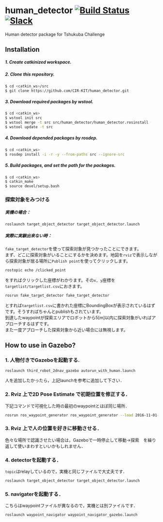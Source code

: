 # human_detector [![Build Status](https://travis-ci.org/CIR-KIT/human_detector.svg?branch)](https://travis-ci.org/CIR-KIT/human_detector) [![Slack](https://img.shields.io/badge/Slack-CIR--KIT-blue.svg)](http://cir-kit.slack.com/messages/human_detector)
Human detector package for Tshukuba Challenge

## Installation
##### 1. Create **catkinized**  workspace.
##### 2. Clone this repository.
```bash
$ cd <catkin_ws>/src
$ git clone https://github.com/CIR-KIT/human_detector.git
```
##### 3. Download required packages by wstool.
```bash
$ cd <catkin_ws>
$ wstool init src
$ wstool merge -t src src/human_detector/human_detector.rosinstall
$ wstool update -t src
```
##### 4. Download depended packages by rosdep.
```bash
$ cd <catkin_ws>
$ rosdep install -i -r -y --from-paths src --ignore-src
```
##### 5. Build packages, and set the path for the packages.
```bash
$ cd <catkin_ws>
$ catkin_make
$ source devel/setup.bash
```

### 探索対象をみつける  
##### 実機の場合：  
```
roslaunch target_object_detector target_object_detector.launch
```
##### 実際に実験出来ない時：  
`fake_target_detector`を使って探索対象が見つかったことにできます。  
まず、どこに探索対象がいることにするかを決めます。地図を`rviz`で表示しながら探索対象が居る場所に`Publish point`を使ってクリックします。
```bash
rostopic echo /clicked_point
```
をすればクリックした座標がわかります。その`x, y`座標を`targetlist/targetlist.csv`におきます。
```bash
rosrun fake_target_detector fake_target_detector
```
とすれば`targetlist.csv`に書かれた座標にBoundingBoxが表示されているはずです。そうすればちゃんとpublishもされています。  
到達したwaypointが探索エリアでロボットから5[m]以内に探索対象がいればアプローチするはずです。  
また一度アプローチした探索対象から近い場合には無視します。  

## How to use in Gazebo?

### 1. 人物付きでGazeboを起動する.

```bash
roslaunch third_robot_2dnav_gazebo autorun_with_human.launch
```

人を追加したかったら，上記launchを参考に追加して下さい．

### 2. Rviz 上で2D Pose Estimate で初期位置を修正する．

下記コマンドで可視化した時の最初のwaypointとほぼ同じ場所．

```bash
rosrun ros_waypoint_generator ros_waypoint_generator --load 2016-11-01-04-01-48.csv
```

### 3. Rviz 上で人の位置を好きに移動させる．
色々な場所で認識させたい場合は，Gazeboで一時停止して移動→探索　を繰り返して使いまわすといいかもしれません．

### 4. detectorを起動する．

`topic`はrelayしているので，実機と同じファイルで大丈夫です．

```bash
roslaunch target_object_detector target_object_detector.launch
```

### 5. navigaterを起動する．

こちらはwaypointファイルが異なるので，実機とは別ファイルです．

```bash
roslaunch waypoint_navigator waypoint_navigator_gazebo.launch 
```

